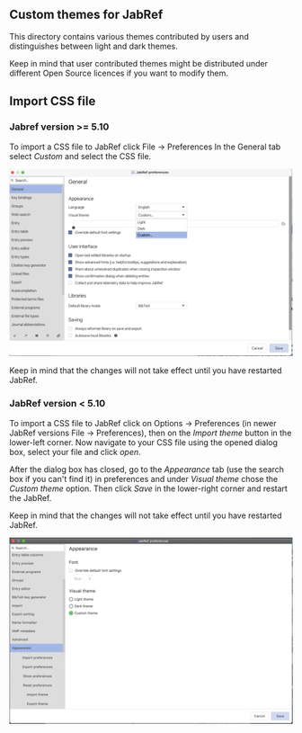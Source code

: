 ## Custom themes for JabRef

This directory contains various themes contributed by users and distinguishes between light and dark themes.

Keep in mind that user contributed themes might be distributed under different Open Source licences if you want to modify them.

## Import CSS file

### Jabref version >= 5.10

To import a CSS file to JabRef click File -> Preferences
In the General tab select _Custom_ and select the CSS file.

![Alt text](../preferences-general-5.10.png)

Keep in mind that the changes will not take effect until you have restarted JabRef.

### JabRef version < 5.10

To import a CSS file to JabRef click on Options -> Preferences (in newer JabRef versions File -> Preferences), then on the _Import theme_ button in the lower-left corner. Now navigate to your CSS file using the opened dialog box, select your file and click _open_.

After the dialog box has closed, go to the _Appearance_ tab (use the search box if you can't find it) in preferences and under _Visual theme_ chose the _Custom theme_ option. Then click _Save_ in the lower-right corner and restart the JabRef.

Keep in mind that the changes will not take effect until you have restarted JabRef.

![Custom theme toggled](../custom-theme-toggled.png)
